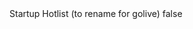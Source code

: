 <?xml version="1.0" encoding="UTF-8"?>
<CustomMetadata xmlns="http://soap.sforce.com/2006/04/metadata">
    <label>Startup Hotlist (to rename for golive)</label>
    <protected>false</protected>
</CustomMetadata>
